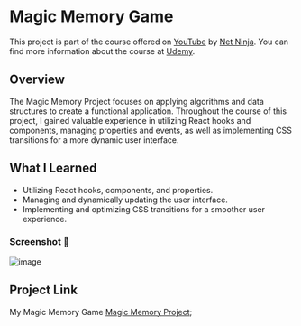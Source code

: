 # Magic Memory Game

This project is part of the course offered on [YouTube](https://youtube.com/playlist?list=PL4cUxeGkcC9iQ7g2eoNXHCJBBBz40S_Lm&si=vNINE9wyCogojBfj) by [Net Ninja](https://www.youtube.com/@NetNinja). You can find more information about the course at [Udemy](https://www.udemy.com/course/build-web-apps-with-react-firebase/).

## Overview

The Magic Memory Project focuses on applying algorithms and data structures to create a functional application. Throughout the course of this project, I gained valuable experience in utilizing React hooks and components, managing properties and events, as well as implementing CSS transitions for a more dynamic user interface.

## What I Learned

- Utilizing React hooks, components, and properties.
- Managing and dynamically updating the user interface.
- Implementing and optimizing CSS transitions for a smoother user experience.

### Screenshot 📸
![image](https://github.com/StefaniaPaduraru/magic-memory/assets/100425781/3ab4374e-9821-493e-be21-02ca621fa6c8)


## Project Link

My Magic Memory Game [Magic Memory Project](https://stefaniapaduraru.github.io/magic-memory/);
